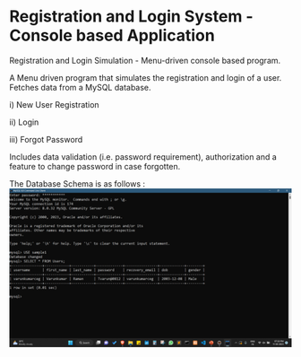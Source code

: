 # Registration and Login System - Console based Application

Registration and Login Simulation - Menu-driven console based program.

A Menu driven program that simulates the registration and login of a user. Fetches data from a MySQL database. 

  i) New User Registration
  
 ii) Login
 
iii) Forgot Password

Includes data validation (i.e. password requirement), authorization and a feature to change password in case forgotten.

The Database Schema is as follows :
![Database Information](https://github.com/Varunkumar0812/Registration-Login-System-Console-Based/blob/main/Database%20Details.png)
